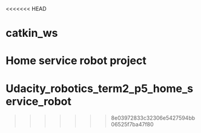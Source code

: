 <<<<<<< HEAD
# catkin_ws
Home service robot project
=======
# Udacity_robotics_term2_p5_home_service_robot
>>>>>>> 8e03972833c32306e5427594bb06525f7ba47f80
